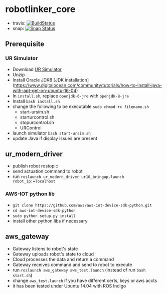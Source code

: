 # robotlinker_core

* travis: [![BuildStatus](https://travis-ci.org/robotlinker/robotlinker_core.svg?branch=master)](https://travis-ci.org/robotlinker/robotlinker_core)
* snap: [![Snap Status](https://build.snapcraft.io/badge/robotlinker/robotlinker_core.svg)](https://build.snapcraft.io/user/robotlinker/robotlinker_core)
## Prerequisite
### UR Simulator
* Download [UR Simulator](https://www.universal-robots.com/download/)
* Unzip 
* Install Oracle JDK8 [JDK installation] (https://www.digitalocean.com/community/tutorials/how-to-install-java-with-apt-get-on-ubuntu-16-04)
* In `install.sh`, replace `openjdk-6-jre` with  `openjdk-8-jre`
* Install `bash install.sh`
* change the following to be executable `sudo chmod +x filename.sh`
    * start-ursim.sh
    * starturcontrol.sh
    * stopurcontrol.sh
    * URControl
* launch simulator `bash start-ursim.sh`
* update Java if display issues are present

## ur_modern_driver
* publish robot rostopic
* send actuation command to robot
* run `roslaunch ur_modern_driver ur10_bringup.launch robot_ip:=localhost` 

### AWS-IOT python lib
* `git clone https://github.com/aws/aws-iot-device-sdk-python.git`
* `cd aws-iot-device-sdk-python`
* `sudo python setup.py install`
* install other python libs if necessary
    
## aws_gateway
* Gateway listens to robot's state
* Gateway uploads robot's state to cloud
* Cloud processes the data and return a command
* Gateway receives command and send to robot to execute
* run `roslaunch aws_gateway aws_test.launch` (instead of run `bash start.sh`)
* change `aws_test.launch` if you have different certs, keys or aws accts
* it has been tested under Ubuntu 14.04 with ROS Indigo

